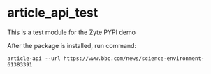 # article_api_test


This is a test module for the Zyte PYPI demo  
  
After the package is installed, run command: 
  

    article-api --url https://www.bbc.com/news/science-environment-61383391
